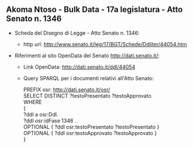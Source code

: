 ## Akoma Ntoso - Bulk Data - 17a legislatura - Atto Senato n. 1346 ##

* Scheda del Disegno di Legge - Atto Senato n. 1346:
	* http url: http://www.senato.it/leg/17/BGT/Schede/Ddliter/44054.htm

* Riferimenti al sito OpenData del Senato http://dati.senato.it/:
	* Link OpenData: http://dati.senato.it/ddl/44054
	* Query SPARQL per i documenti relativi all'Atto Senato:

        PREFIX osr: <http://dati.senato.it/osr/>  
		SELECT DISTINCT ?testoPresentato ?testoApprovato  
		WHERE  
		{  
		    ?ddl a osr:Ddl.  
		    ?ddl osr:idFase 1346 .  
		    OPTIONAL { ?ddl osr:testoPresentato ?testoPresentato }  
		    OPTIONAL { ?ddl osr:testoApprovato ?testoApprovato }  
		}
		